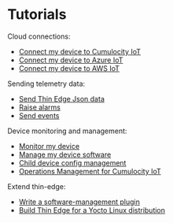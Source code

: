 # Tutorials

Cloud connections:
- [Connect my device to Cumulocity IoT](./connect-c8y.md)
- [Connect my device to Azure IoT](./connect-azure.md)
- [Connect my device to AWS IoT](./connect-aws.md)

Sending telemetry data:
- [Send Thin Edge Json data](./send-thin-edge-data.md)
- [Raise alarms](./raise-alarm.md)
- [Send events](./send-events.md)

Device monitoring and management:
- [Monitor my device](./device-monitoring.md)
- [Manage my device software](./software-management.md)
- [Child device config management](./child-device-config-management.md)
- [Operations Management for Cumulocity IoT](./supported_operations.md)

Extend thin-edge:
- [Write a software-management plugin](./write-my-software-management-plugin.md)
- [Build Thin Edge for a Yocto Linux distribution](./yocto-linux.md)
